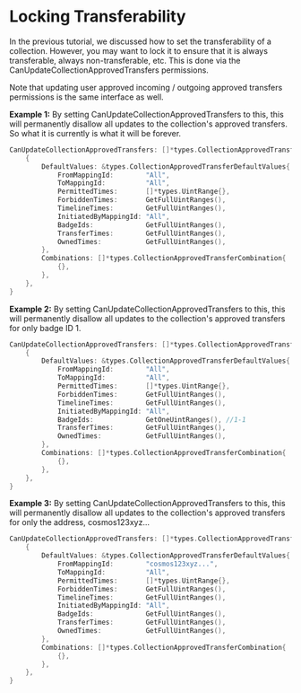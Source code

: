 # Locking Transferability

In the previous tutorial, we discussed how to set the transferability of a collection. However, you may want to lock it to ensure that it is always transferable, always non-transferable, etc. This is done via the CanUpdateCollectionApprovedTransfers permissions.

Note that updating user approved incoming / outgoing approved transfers permissions is the same interface as well.&#x20;



**Example 1:** By setting CanUpdateCollectionApprovedTransfers to this, this will permanently disallow all updates to the collection's approved transfers. So what it is currently is what it will be forever.

```go
CanUpdateCollectionApprovedTransfers: []*types.CollectionApprovedTransferPermission{
	{
		DefaultValues: &types.CollectionApprovedTransferDefaultValues{
			FromMappingId:        "All",
			ToMappingId:          "All",
			PermittedTimes:       []*types.UintRange{},
			ForbiddenTimes:       GetFullUintRanges(),
			TimelineTimes:        GetFullUintRanges(),
			InitiatedByMappingId: "All",
			BadgeIds:             GetFullUintRanges(),
			TransferTimes:        GetFullUintRanges(),
			OwnedTimes: 	      GetFullUintRanges(),
		},
		Combinations: []*types.CollectionApprovedTransferCombination{
			{},
		},
	},
}
```

**Example 2:** By setting CanUpdateCollectionApprovedTransfers to this, this will permanently disallow all updates to the collection's approved transfers for only badge ID 1.

```go
CanUpdateCollectionApprovedTransfers: []*types.CollectionApprovedTransferPermission{
	{
		DefaultValues: &types.CollectionApprovedTransferDefaultValues{
			FromMappingId:        "All",
			ToMappingId:          "All",
			PermittedTimes:       []*types.UintRange{},
			ForbiddenTimes:       GetFullUintRanges(),
			TimelineTimes:        GetFullUintRanges(),
			InitiatedByMappingId: "All",
			BadgeIds:             GetOneUintRanges(), //1-1
			TransferTimes:        GetFullUintRanges(),
			OwnedTimes: 	      GetFullUintRanges(),
		},
		Combinations: []*types.CollectionApprovedTransferCombination{
			{},
		},
	},
}
```

**Example 3:** By setting CanUpdateCollectionApprovedTransfers to this, this will permanently disallow all updates to the collection's approved transfers for only the address, cosmos123xyz...

```go
CanUpdateCollectionApprovedTransfers: []*types.CollectionApprovedTransferPermission{
	{
		DefaultValues: &types.CollectionApprovedTransferDefaultValues{
			FromMappingId:        "cosmos123xyz...",
			ToMappingId:          "All",
			PermittedTimes:       []*types.UintRange{},
			ForbiddenTimes:       GetFullUintRanges(),
			TimelineTimes:        GetFullUintRanges(),
			InitiatedByMappingId: "All",
			BadgeIds:             GetFullUintRanges(), 
			TransferTimes:        GetFullUintRanges(),
			OwnedTimes: 	      GetFullUintRanges(),
		},
		Combinations: []*types.CollectionApprovedTransferCombination{
			{},
		},
	},
}
```
